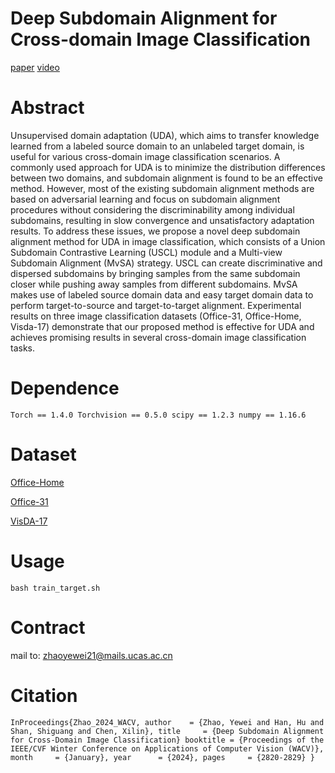 # Deep Subdomain Alignment for Cross-domain Image Classification
[paper](https://openaccess.thecvf.com/content/WACV2024/papers/Zhao_Deep_Subdomain_Alignment_for_Cross-Domain_Image_Classification_WACV_2024_paper.pdf) [video](https://www.youtube.com/watch?v=AM63h2LzFY8)

# Abstract

Unsupervised domain adaptation (UDA), which aims to transfer knowledge learned from a labeled source domain to an unlabeled target domain, is useful for various cross-domain image classification scenarios. A commonly used approach for UDA is to minimize the distribution differences between two domains, and subdomain alignment is found to be an effective method. However, most of the existing subdomain alignment methods are based on adversarial learning and focus on subdomain alignment procedures without considering the discriminability among individual subdomains, resulting in slow convergence and unsatisfactory adaptation results. To address these issues, we propose a novel deep subdomain alignment method for UDA in image classification, which consists of a Union Subdomain Contrastive Learning (USCL) module and a Multi-view Subdomain Alignment (MvSA) strategy. USCL can create discriminative and dispersed subdomains by bringing samples from the same subdomain closer while pushing away samples from different subdomains. MvSA makes use of labeled source domain data and easy target domain data to perform target-to-source and target-to-target alignment. Experimental results on three image classification datasets (Office-31, Office-Home, Visda-17) demonstrate that our proposed method is effective for UDA and achieves promising results in several cross-domain image classification tasks.

# Dependence
`
Torch == 1.4.0
Torchvision == 0.5.0
scipy == 1.2.3
numpy == 1.16.6
`

# Dataset

[Office-Home](https://arxiv.org/pdf/1706.07522v1)

[Office-31](https://faculty.cc.gatech.edu/~judy/domainadapt/)

[VisDA-17](https://ai.bu.edu/visda-2017/)

# Usage

`bash train_target.sh`

# Contract

mail to: zhaoyewei21@mails.ucas.ac.cn

# Citation
`
InProceedings{Zhao_2024_WACV,
    author    = {Zhao, Yewei and Han, Hu and Shan, Shiguang and Chen, Xilin},
    title     = {Deep Subdomain Alignment for Cross-Domain Image Classification}
    booktitle = {Proceedings of the IEEE/CVF Winter Conference on Applications of Computer Vision (WACV)},
    month     = {January},
    year      = {2024},
    pages     = {2820-2829}
}
`
